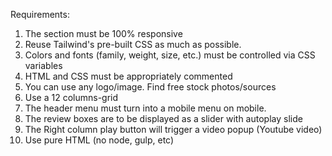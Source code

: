 Requirements: 
1. The section must be 100% responsive
2. Reuse Tailwind's pre-built CSS as much as possible.
3. Colors and fonts
(family, weight, size, etc.) must be controlled via CSS variables
4. HTML and CSS must be appropriately commented
5. You can use any logo/image. Find free stock photos/sources
6. Use a 12 columns-grid
7. The header menu must turn into a mobile menu on mobile.
8. The review boxes are to be displayed as a slider with autoplay slide
9. The Right column play button will trigger a video popup (Youtube video)
10. Use pure HTML (no node, gulp, etc)
